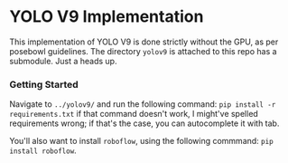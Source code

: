 # YOLO V9 Implementation

This implementation of YOLO V9 is done strictly without the GPU, as per posebowl
guidelines. The directory ```yolov9``` is attached to this repo has a submodule.
Just a heads up. 

### Getting Started

Navigate to ```../yolov9/``` and run the following command: ```pip install -r requirements.txt```
if that command doesn't work, I might've spelled requirements wrong; if that's
the case, you can autocomplete it with tab.

You'll also want to install ```roboflow```, using the following commmand:
```pip install roboflow```.
